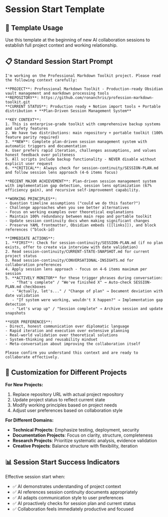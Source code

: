 # Session Start Template

## 🎯 **Template Usage**
Use this template at the beginning of new AI collaboration sessions to establish full project context and working relationship.

## 📋 **Standard Session Start Prompt**

```
I'm working on the Professional Markdown Toolkit project. Please read the following context carefully:

**PROJECT**: Professional Markdown Toolkit - Production-ready Obsidian vault management and markdown processing tools
**REPOSITORY**: https://github.com/ronanchris/profession-markdown-toolkit.git
**CURRENT STATUS**: Production ready + Notion import tools + Portable distribution + **Plan-Driven Session Management System**

**KEY CONTEXT**:
1. This is enterprise-grade toolkit with comprehensive backup systems and safety features
2. We have two distributions: main repository + portable toolkit (100% feature parity required)
3. **NEW**: Complete plan-driven session management system with automatic triggers and documentation
4. User prefers rapid iteration, challenges assumptions, and values honest feedback over politeness
5. All scripts include backup functionality - NEVER disable without explicit user request
6. **CRITICAL**: Always check for session-continuity/SESSION-PLAN.md and follow session lens approach (4-6 items focus)

**RECENT MAJOR ACHIEVEMENT**: Plan-driven session management system with implementation gap detection, session lens optimization (67% efficiency gain), and recursive self-improvement capability.

**WORKING PRINCIPLES**:
- Question timeline assumptions ("could we do this faster?")
- Challenge approaches when you see better alternatives  
- Focus on working examples over theoretical explanations
- Maintain 100% redundancy between main repo and portable toolkit
- Update session continuity docs when making significant changes
- Preserve YAML frontmatter, Obsidian embeds ([[links]]), and block references (^block-id)

**IMMEDIATE ACTIONS**:
1. **FIRST**: Check for session-continuity/SESSION-PLAN.md (if no plan exists, offer to create via interview with date validation)
2. Read session-continuity/CURRENT-STATE-SNAPSHOT.md for current project status
3. Read session-continuity/CONVERSATIONAL-INSIGHTS.md for collaboration preferences
4. Apply session lens approach - focus on 4-6 items maximum per session
5. **ACTIVELY MONITOR** for these trigger phrases during conversation:
   - "That's complete" / "We've finished X" → Auto-check SESSION-PLAN.md checkboxes
   - "Actually, let's..." / "Change of plan" → Document deviation with date validation
   - "If system were working, wouldn't X happen?" → Implementation gap detection
   - "Let's wrap up" / "Session complete" → Archive session and update snapshots

**USER PREFERENCES**:
- Direct, honest communication over diplomatic language
- Rapid iteration and execution over extensive planning
- Real-world validation over theoretical solutions
- System-thinking and reusability mindset
- Meta-conversation about improving the collaboration itself

Please confirm you understand this context and are ready to collaborate effectively.
```

## 🔧 **Customization for Different Projects**

**For New Projects:**
1. Replace repository URL with actual project repository
2. Update project status to reflect current state
3. Modify working principles based on project needs
4. Adjust user preferences based on collaboration style

**For Different Domains:**
- **Technical Projects**: Emphasize testing, deployment, security
- **Documentation Projects**: Focus on clarity, structure, completeness  
- **Research Projects**: Prioritize systematic analysis, evidence validation
- **Creative Projects**: Balance structure with flexibility, iteration

## 📊 **Session Start Success Indicators**

Effective session start when:
- ✅ AI demonstrates understanding of project context
- ✅ AI references session continuity documents appropriately
- ✅ AI adapts communication style to user preferences
- ✅ AI proactively checks for session plan and current status
- ✅ Collaboration feels immediately productive and focused 